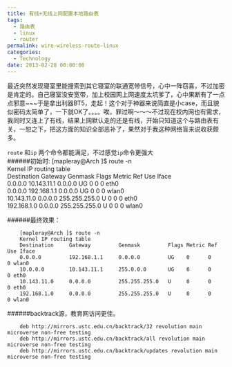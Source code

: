 ```yaml
---
title: 有线+无线上网配置本地路由表
tags:
  - 路由表
  - linux
  - router
permalink: wire-wireless-route-linux
categories:
  - Technology
date: 2013-02-28 00:00:00
---
```



最近突然发现寝室里能搜索到其它寝室的联通宽带信号，心中一阵窃喜，不过加密是肯定的。自己寝室没安宽带，加上校园网上网速度太坑爹了，心中果断有了一点点邪意~~~于是拿出利器BT5，走起！这个对于神器来说简直是小case，而且貌似密码太简单了，一下就OK了。。。。唉，罪过啊～～～不过现在校内网也有需求，我同时又连上了有线，结果上网默认走的还是有线，开始只知道这个与路由表有关，一恕之下，把这方面的知识全部恶补了，果然对于我这种网络盲来说收获颇多。

`route` 和`ip` 两个命令都能满足，不过感觉`ip`命令更强大     
######初始时:
        [mapleray@Arch ]$ route -n      
        Kernel IP routing table      
        Destination     Gateway         Genmask         Flags Metric Ref    Use Iface       
        0.0.0.0         10.143.11.1     0.0.0.0         UG    0      0        0 eth0        
        0.0.0.0         192.168.1.1     0.0.0.0         UG    0      0        0 wlan0       
        10.143.11.0     0.0.0.0         255.255.255.0   U     0      0        0 eth0        
        192.168.1.0     0.0.0.0         255.255.255.0   U     0      0        0 wlan0       
                  
######最终效果：      

        [mapleray@Arch ]$ route -n      
        Kernel IP routing table         
        Destination     Gateway         Genmask         Flags Metric Ref    Use Iface       
        0.0.0.0         192.168.1.1     0.0.0.0         UG    0      0        0 wlan0       
        10.0.0.0        10.143.11.1     255.0.0.0       UG    0      0        0 eth0        
        10.143.11.0     0.0.0.0         255.255.255.0   U     0      0        0 eth0        
        192.168.1.0     0.0.0.0         255.255.255.0   U     0      0        0 wlan0       
            
            
######backtrack源，教育网访问更佳。

        deb http://mirrors.ustc.edu.cn/backtrack/32 revolution main microverse non-free testing
        deb http://mirrors.ustc.edu.cn/backtrack/all revolution main microverse non-free testing
        deb http://mirrors.ustc.edu.cn/backtrack/updates revolution main microverse non-free testing
